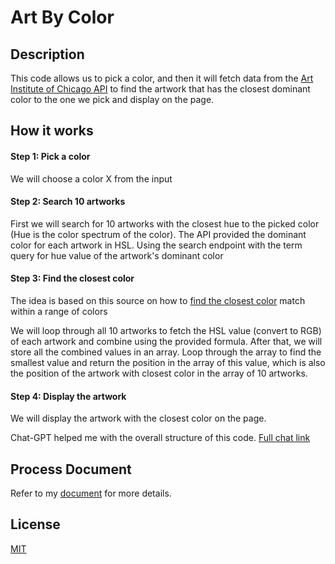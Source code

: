 # Art By Color
## Description
This code allows us to pick a color, and then it will fetch data from the 
[Art Institute of Chicago API](https://api.artic.edu/docs/#introduction) to find the artwork that has the closest 
dominant color to the one we pick and display on the page.

## How it works
#### Step 1: Pick a color
We will choose a color X from the input

#### Step 2: Search 10 artworks
First we will search for 10 artworks with the closest hue to the picked color
(Hue is the color spectrum of the color).
The API provided the dominant color for each artwork in HSL. Using the search endpoint with the term query for hue value of the artwork's dominant color

#### Step 3: Find the closest color
The idea is based on this source on how to [find the closest color](https://stackoverflow.com/questions/33216509/find-closest-colour-match-within-range-of-colours) match within a range of colors

We will loop through all 10 artworks to fetch the HSL value (convert to RGB) of each artwork and 
combine using the provided formula. After that, we will store all the combined values in an array.
Loop through the array to find the smallest value and return the position in the array of this value,
which is also the position of the artwork with closest color in the array of 10 artworks.

#### Step 4: Display the artwork
We will display the artwork with the closest color on the page.

Chat-GPT helped me with the overall structure of this code.
[Full chat link](https://chat.openai.com/share/0d0bc6f0-75e7-4989-bbdc-8efb2e20f2ad)

## Process Document
Refer to my [document](https://sheridanc-my.sharepoint.com/:b:/g/personal/phamhang_shernet_sheridancollege_ca/EZzg_F_CCSFDqWGP2x8Nov8BXIaZXm5Ab2WqLHf8dfmAZA?e=iBKzPH) for more details.

## License

[MIT](https://choosealicense.com/licenses/mit/)
